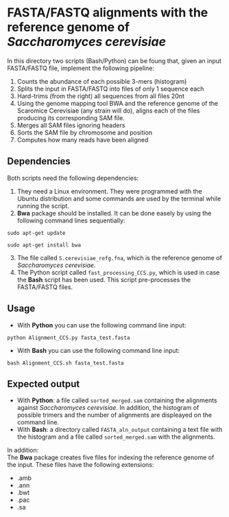 # FASTA/FASTQ alignments with the reference genome of *Saccharomyces cerevisiae*  

In this directory two scripts (Bash/Python) can be foung that, given an input FASTA/FASTQ file, implement the following pipeline:  

1. Counts the abundance of each possible 3-mers (histogram)
2. Splits the input in FASTA/FASTQ into files of only 1 sequence each
3. Hard-trims (from the right) all sequences from all files 20nt
4. Using the genome mapping tool BWA and the reference genome of the Scaromice Cerevisiae (any strain will do), aligns each of the files producing its corresponding SAM file.
5. Merges all SAM files ignoring headers
6. Sorts the SAM file by chromosome and position
7. Computes how many reads have been aligned  

## Dependencies  
Both scripts need the following dependencies:  

1. They need a Linux environment. They were programmed with the Ubuntu distribution and some commands are used by the terminal while running the script.
2. **Bwa** package should be installed. It can be done easely by using the following command lines sequentially:

```
sudo apt-get update
```  

```  
sudo apt-get install bwa
```  

3. The file called `S.cerevisiae_refg.fna`, which is the reference genome of *Saccharomyces cerevisiae*.
4. The Python script called `fast_processing_CCS.py`, which is used in case the **Bash** script has been used. This script pre-processes the FASTA/FASTQ files.

## Usage  

- With **Python** you can use the following command line input:  

```
python Alignment_CCS.py fasta_test.fasta
```  

- With **Bash** you can use the following command line input:  

```  
bash Alignment_CCS.sh fasta_test.fasta
```

## Expected output  
- With **Python**: a file called `sorted_merged.sam` containing the alignments against *Saccharomyces cerevisiae*. In addition, the histogram of possible trimers and the number of alignments are displeayed on the command line.
- With **Bash**: a directory called `FASTA_aln_output` containing a text file with the histogram and a file called `sorted_merged.sam` with the alignments.  

In addition:  
The **Bwa** package creates five files for indexing the reference genome of the input. These files have the following extensions:  
- .amb
- .ann
- .bwt
- .pac
- .sa

